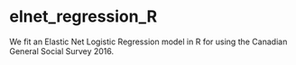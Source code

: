 # elnet_regression_R
We fit an Elastic Net Logistic Regression model in R for using the Canadian General Social Survey 2016.
